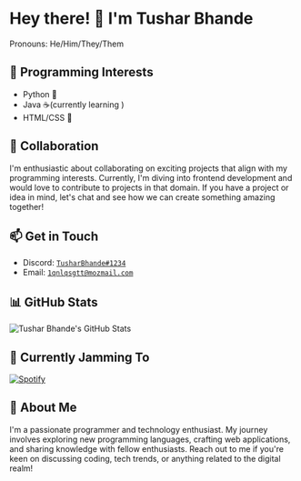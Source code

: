 <!-- Your Name and Pronouns -->
# Hey there! 👋 I'm Tushar Bhande
Pronouns: He/Him/They/Them

<!-- Programming Interests -->
## 🚀 Programming Interests
- Python 🐍
- Java ☕(currently learning )
- HTML/CSS 🎨

<!-- Collaboration -->
## 👥 Collaboration
I'm enthusiastic about collaborating on exciting projects that align with my programming interests. Currently, I'm diving into frontend development and would love to contribute to projects in that domain. If you have a project or idea in mind, let's chat and see how we can create something amazing together!

<!-- Contact Information -->
## 📫 Get in Touch
- Discord: [`TusharBhande#1234`](https://discordapp.com/users/808154319303737366)
- Email: [`1qnlqsgtt@mozmail.com`](mailto:1qnlqsgtt@mozmail.com)


<!-- GitHub Stats Card -->
## 📊 GitHub Stats
![Tushar Bhande's GitHub Stats](https://github-readme-stats.vercel.app/api?username=YourGitHubUsername&show_icons=true&theme=radical)

<!-- Spotify Status Card -->
## 🎵 Currently Jamming To
[![Spotify](https://novatorem.vercel.app/api/spotify)](https://open.spotify.com/user/YourSpotifyUsername)



<!-- Bio -->
## 🌟 About Me
I'm a passionate programmer and technology enthusiast. My journey involves exploring new programming languages, crafting web applications, and sharing knowledge with fellow enthusiasts. Reach out to me if you're keen on discussing coding, tech trends, or anything related to the digital realm!

